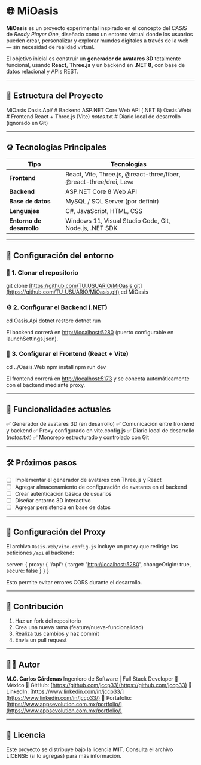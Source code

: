 # 🌐 MiOasis

**MiOasis** es un proyecto experimental inspirado en el concepto del *OASIS* de *Ready Player One*, diseñado como un entorno virtual donde los usuarios pueden crear, personalizar y explorar mundos digitales a través de la web — sin necesidad de realidad virtual.

El objetivo inicial es construir un **generador de avatares 3D** totalmente funcional, usando **React**, **Three.js** y un backend en **.NET 8**, con base de datos relacional y APIs REST.

---

## 🧩 Estructura del Proyecto

MiOasis
    Oasis.Api/       # Backend ASP.NET Core Web API (.NET 8)
    Oasis.Web/       # Frontend React + Three.js (Vite)
    _notes_.txt      # Diario local de desarrollo (ignorado en Git)

---

## ⚙️ Tecnologías Principales

| Tipo                      | Tecnologías                                                        |
| ------------------------- | ------------------------------------------------------------------ |
| **Frontend**              | React, Vite, Three.js, @react-three/fiber, @react-three/drei, Leva |
| **Backend**               | ASP.NET Core 8 Web API                                             |
| **Base de datos**         | MySQL / SQL Server (por definir)                                   |
| **Lenguajes**             | C#, JavaScript, HTML, CSS                                          |
| **Entorno de desarrollo** | Windows 11, Visual Studio Code, Git, Node.js, .NET SDK             |

---

## 🚀 Configuración del entorno

### 🧱 1. Clonar el repositorio

git clone [https://github.com/TU_USUARIO/MiOasis.git](https://github.com/TU_USUARIO/MiOasis.git)
cd MiOasis

### ⚙️ 2. Configurar el Backend (.NET)

cd Oasis.Api
dotnet restore
dotnet run

El backend correrá en [http://localhost:5280](http://localhost:5280) (puerto configurable en launchSettings.json).

### 🎨 3. Configurar el Frontend (React + Vite)

cd ../Oasis.Web
npm install
npm run dev

El frontend correrá en [http://localhost:5173](http://localhost:5173) y se conecta automáticamente con el backend mediante proxy.

---

## 🧠 Funcionalidades actuales

✅ Generador de avatares 3D (en desarrollo)
✅ Comunicación entre frontend y backend
✅ Proxy configurado en vite.config.js
✅ Diario local de desarrollo (*notes*.txt)
✅ Monorepo estructurado y controlado con Git

---

## 🛠️ Próximos pasos

* [ ] Implementar el generador de avatares con Three.js y React
* [ ] Agregar almacenamiento de configuración de avatares en el backend
* [ ] Crear autenticación básica de usuarios
* [ ] Diseñar entorno 3D interactivo
* [ ] Agregar persistencia en base de datos

---

## 📁 Configuración del Proxy

El archivo `Oasis.Web/vite.config.js` incluye un proxy que redirige las peticiones `/api` al backend:

server: {
proxy: {
'/api': {
target: '[http://localhost:5280](http://localhost:5280)',
changeOrigin: true,
secure: false
}
}
}

Esto permite evitar errores CORS durante el desarrollo.

---

## 🤝 Contribución

1. Haz un fork del repositorio
2. Crea una nueva rama (feature/nueva-funcionalidad)
3. Realiza tus cambios y haz commit
4. Envía un pull request

---

## 🧑‍💻 Autor

**M.C. Carlos Cárdenas**
Ingeniero de Software | Full Stack Developer
📍 México
🔗 GitHub: [https://github.com/jccp33](https://github.com/jccp33)
🔗 LinkedIn: [https://www.linkedin.com/in/jccp33/](https://www.linkedin.com/in/jccp33/)
🔗 Portafolio: [https://www.appsevolution.com.mx/portfolio/](https://www.appsevolution.com.mx/portfolio/)

---

## 🧾 Licencia

Este proyecto se distribuye bajo la licencia **MIT**.
Consulta el archivo LICENSE (si lo agregas) para más información.
